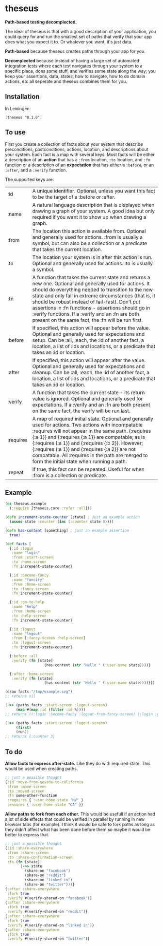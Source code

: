# theseus

**Path-based testing decomplected.**

The ideal of theseus is that with a good description of your application, you could query for and run the smallest set of paths that verify that your app does what you expect it to. Or whatever you want, it's just data.

**Path-based** because theseus creates paths through your app for you.

**Decomplected** because instead of having a large set of automated integration tests where each test navigates through your system to a specific place, does some stuff, and verifies some state along the way; you keep your assertions, data, states, how to navigate, how to do domain actions, etc all seperate and theseus combines them for you.


## Installation

In Leiningen:

    [theseus "0.1.0"]


## To use

First you create a collection of facts about your system that describe preconditions, postconditions, actions, location, and descriptions about your system. Each fact is a map with several keys. Most facts will be either a description of an **action** that has a `:from` location, `:to` location, and `:fn` function or a description of an **expectation** that has either a `:before`, or an `:after`, and a `:verify` function.

The supported keys are:

<table>
  <tr><td>:id</td>
      <td>A unique identifier. Optional, unless you want this fact to be the target of a :before or :after.</td></tr>
  <tr><td>:name</td>
      <td>A natural language description that is displayed when drawing a graph of your system. A good idea but only required if you want it to show up when drawing a graph.</td></tr>
  <tr><td>:from</td>
      <td>The location this action is available from. Optional and generally used for actions. :from is usually a symbol, but can also be a collection or a predicate that takes the current location.</td></tr>
  <tr><td>:to</td>
      <td>The location your system is in after this action is run. Optional and generally used for actions. :to is usually a symbol.</td></tr>
  <tr><td>:fn</td>
      <td>A function that takes the current state and returns a new one. Optional and generally used for actions. It should do everything needed to transition to the new state and only fail in extreme circumstances (that is, it should be robust instead of fail-fast). Don't put assertions in :fn functions - assertions should go in :verify functions. If a :verify and an :fn are both present on the same fact, the :fn will be run first.</td></tr>
  <tr><td>:before</td>
      <td>If specified, this action will appear before the value. Optional and generally used for expectations and setup. Can be :all, :each, the :id of another fact, a location, a list of :ids and locations, or a predicate that takes an :id or location.</td></tr>
  <tr><td>:after</td>
      <td>If specified, this action will appear after the value. Optional and generally used for expectations and cleanup. Can be :all, :each, the :id of another fact, a location, a list of :ids and locations, or a predicate that takes an :id or location.</td></tr>
  <tr><td>:verify</td>
      <td>A function that takes the current state - its return value is ignored. Optional and generally used for expectations. If a :verify and an :fn are both present on the same fact, the verify will be run last.</td></tr>
  <tr><td>:requires</td>
      <td>A map of required initial state. Optional and generally used for actions. Two actions with incompatable :requires will not appear in the same path. {:requires {:a 1}} and {:requires {:a 1}} are compatable; as is {:requires {:a 1}} and {:requires {:b 2}}. However; {:requires {:a 1}} and {:requires {:a 2}} are not compatable. All :requires in the path are merged to form the initial state when running a path.</td>
  <tr><td>:repeat</td>
      <td>If true, this fact can be repeated. Useful for when :from is a collection or predicate.</td></tr></tr>
</table>


## Example

```clj
(ns theseus.example
  (:require [theseus.core :refer :all]))

(defn increment-state-counter [state] ; just an example action
  (assoc state :counter (inc (:counter state 0))))

(defn has-content [something] ; just an example assertion
  true)

(def facts [
  {:id :login
   :name "login"
   :from :start-screen
   :to :home-screen
   :fn increment-state-counter}

  {:id :become-fancy
   :name "fancify"
   :from :home-screen
   :to :fancy-screen
   :fn increment-state-counter}

  {:id :go-to-help
   :name "help"
   :from :home-screen
   :to :help-screen
   :fn increment-state-counter}

  {:id :logout
   :name "logout"
   :from [:fancy-screen :help-screen]
   :to :logout-screen
   :fn increment-state-counter}

  {:before :all
   :verify (fn [state]
                  (has-content (str "Hello " (:user-name state))))}

  {:after :home-screen
   :verify (fn [state]
                  (has-content (str "Hello " (:user-name state))))}])

(draw facts "/tmp/example.svg")
;; returns nil

(->> (paths facts :start-screen :logout-screen)
     (map #(map :id (filter :id %))))
;; returns ((:login :become-fancy :logout-from-fancy-screen) (:login :go-to-help :logout))

(->> (paths facts :start-screen :logout-screen)
     (first)
     (run))
;; returns {:counter 3}
```

## To do

**Allow facts to express after-state.** Like they do with required state. This would be used when creating paths.
```clj
;; just a possible thought
{:id :move-from-nevada-to-california
 :from :move-screen
 :to :moved-screen
 :fn some-other-function
 :requires { :user-home-state "NV" }
 :ensures { :user-home-state "CA" }}
```

**Allow paths to fork from each other.** This would be usefull if an action had a lot of side effects that could be verified in parallel by running in new browser tabs (for example). I think it would be safe to fork paths as long as they didn't affect what has been done before them so maybe it would be better to express that.
```clj
;; just a possible thought
{:id :share-everywhere
 :from :share-screen
 :to :share-confirmation-screen
 :fn (fn [state]
       (->> state
         (share-on "facebook")
         (share-on "reddit")
         (share-on "linked in")
         (share-on "twitter")))}
{:after :share-everywhere
 :fork true
 :verify #(verify-shared-on "facebook")}
{:after :share-everywhere
 :fork true
 :verify #(verify-shared-on "reddit")}
{:after :share-everywhere
 :fork true
 :verify #(verify-shared-on "linked in")}
{:after :share-everywhere
 :fork true
 :verify #(verify-shared-on "twitter")}
```
